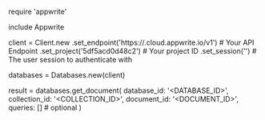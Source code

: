 require 'appwrite'

include Appwrite

client = Client.new
    .set_endpoint('https://<REGION>.cloud.appwrite.io/v1') # Your API Endpoint
    .set_project('5df5acd0d48c2') # Your project ID
    .set_session('') # The user session to authenticate with

databases = Databases.new(client)

result = databases.get_document(
    database_id: '<DATABASE_ID>',
    collection_id: '<COLLECTION_ID>',
    document_id: '<DOCUMENT_ID>',
    queries: [] # optional
)
